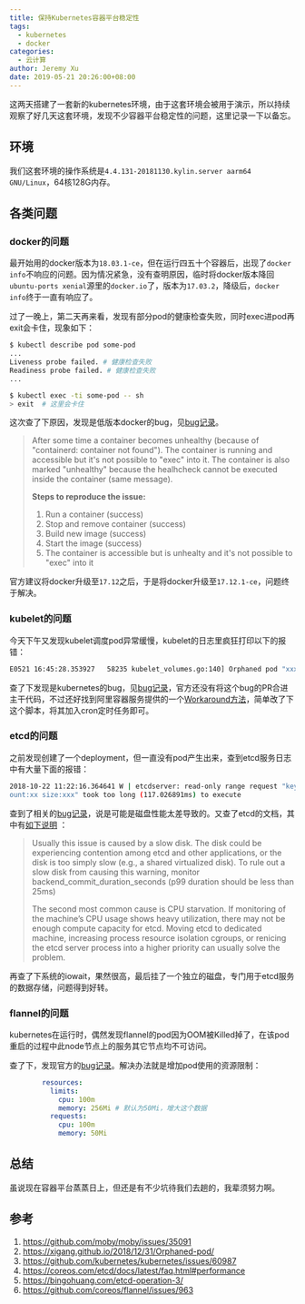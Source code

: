 ```yaml
---
title: 保持Kubernetes容器平台稳定性
tags:
  - kubernetes
  - docker
categories:
  - 云计算
author: Jeremy Xu
date: 2019-05-21 20:26:00+08:00
---
```


这两天搭建了一套新的kubernetes环境，由于这套环境会被用于演示，所以持续观察了好几天这套环境，发现不少容器平台稳定性的问题，这里记录一下以备忘。

## 环境

我们这套环境的操作系统是`4.4.131-20181130.kylin.server aarm64 GNU/Linux`，64核128G内存。

## 各类问题

### docker的问题

最开始用的docker版本为`18.03.1-ce`，但在运行四五十个容器后，出现了`docker info`不响应的问题。因为情况紧急，没有查明原因，临时将docker版本降回`ubuntu-ports xenial`源里的`docker.io`了，版本为`17.03.2`，降级后，`docker info`终于一直有响应了。

过了一晚上，第二天再来看，发现有部分pod的健康检查失败，同时exec进pod再exit会卡住，现象如下：

```bash
$ kubectl describe pod some-pod
...
Liveness probe failed. # 健康检查失败
Readiness probe failed. # 健康检查失败
...

$ kubectl exec -ti some-pod -- sh
> exit  # 这里会卡住
```

这次查了下原因，发现是低版本docker的bug，见[bug记录](https://github.com/moby/moby/issues/35091)。

> After some time a container becomes unhealthy (because of "containerd: container not found"). The container is running and accessible but it's not possible to "exec" into it. The container is also marked "unhealthy" because the healhcheck cannot be executed inside the container (same message).
>
> **Steps to reproduce the issue:**
>
> 1. Run a container (success)
> 2. Stop and remove container (success)
> 3. Build new image (success)
> 4. Start the image (success)
> 5. The container is accessible but is unhealty and it's not possible to "exec" into it

官方建议将docker升级至`17.12`之后，于是将docker升级至`17.12.1-ce`，问题终于解决。

### kubelet的问题

今天下午又发现kubelet调度pod异常缓慢，kubelet的日志里疯狂打印以下的报错：

```bash
E0521 16:45:28.353927   58235 kubelet_volumes.go:140] Orphaned pod "xxxxxx" found, but volume paths are still present on disk : There were a total of 1 errors similar to this. Turn up verbosity to see them.
```

查了下发现是kubernetes的bug，见[bug记录](https://github.com/kubernetes/kubernetes/issues/60987)，官方还没有将这个bug的PR合进主干代码，不过还好找到阿里容器服务提供的一个[Workaround方法](https://raw.githubusercontent.com/AliyunContainerService/kubernetes-issues-solution/master/kubelet/kubelet.sh)，简单改了下这个脚本，将其加入cron定时任务即可。

### etcd的问题

之前发现创建了一个deployment，但一直没有pod产生出来，查到etcd服务日志中有大量下面的报错：

```bash
2018-10-22 11:22:16.364641 W | etcdserver: read-only range request "key:\"xxx\" range_end:\"xxx\" " with result "range_response_c
ount:xx size:xxx" took too long (117.026891ms) to execute
```

查到了相关的[bug记录](https://github.com/kubernetes/kubernetes/issues/70082)，说是可能是磁盘性能太差导致的。又查了etcd的文档，其中有[如下说明](https://coreos.com/etcd/docs/latest/faq.html#performance) ：

> Usually this issue is caused by a slow disk. The disk could be experiencing contention among etcd and other applications, or the disk is too simply slow (e.g., a shared virtualized disk). To rule out a slow disk from causing this warning, monitor backend_commit_duration_seconds (p99 duration should be less than 25ms)
>
> The second most common cause is CPU starvation. If monitoring of the machine’s CPU usage shows heavy utilization, there may not be enough compute capacity for etcd. Moving etcd to dedicated machine, increasing process resource isolation cgroups, or renicing the etcd server process into a higher priority can usually solve the problem.

再查了下系统的iowait，果然很高，最后挂了一个独立的磁盘，专门用于etcd服务的数据存储，问题得到好转。

### flannel的问题

kubernetes在运行时，偶然发现flannel的pod因为OOM被Killed掉了，在该pod重启的过程中此node节点上的服务其它节点均不可访问。

查了下，发现官方的[bug记录](https://github.com/coreos/flannel/issues/963)。解决办法就是增加pod使用的资源限制：

```yaml
        resources:
          limits:
            cpu: 100m
            memory: 256Mi # 默认为50Mi，增大这个数据
          requests:
            cpu: 100m
            memory: 50Mi
```

## 总结

虽说现在容器平台蒸蒸日上，但还是有不少坑待我们去趟的，我辈须努力啊。

## 参考

1. https://github.com/moby/moby/issues/35091
2. https://xigang.github.io/2018/12/31/Orphaned-pod/
3. https://github.com/kubernetes/kubernetes/issues/60987
4. https://coreos.com/etcd/docs/latest/faq.html#performance
5. https://bingohuang.com/etcd-operation-3/
6. https://github.com/coreos/flannel/issues/963

